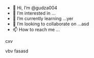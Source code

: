 - 👋 Hi, I’m @gudza004
- 👀 I’m interested in ...
- 🌱 I’m currently learning ...yer
- 💞️ I’m looking to collaborate on ...asd
- 📫 How to reach me ...

<!---
gudza004/gudza004 is n,a ✨ special ✨ repository because its `README.md` (this file) appears on your GitHub profile.
You can click the Preview link to take a look at you3113r changes.
--->cxv
vbv
fasasd
